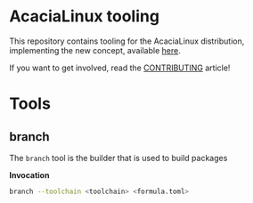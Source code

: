 # AcaciaLinux tooling

This repository contains tooling for the AcaciaLinux distribution, implementing the new concept, available [here](https://github.com/AcaciaLinux/docs).

If you want to get involved, read the [CONTRIBUTING](CONTRIBUTING.md) article!

# Tools

## branch

The `branch` tool is the builder that is used to build packages

**Invocation**

```bash
branch --toolchain <toolchain> <formula.toml>
```
